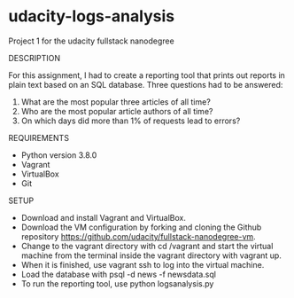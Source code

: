 # udacity-logs-analysis
Project 1 for the udacity fullstack nanodegree

DESCRIPTION

For this assignment, I had to create a reporting tool that prints out reports in plain text based on an SQL database. Three questions had to be answered:
1. What are the most popular three articles of all time?
2. Who are the most popular article authors of all time?
3. On which days did more than 1% of requests lead to errors?

REQUIREMENTS

* Python version 3.8.0
* Vagrant
* VirtualBox
* Git

SETUP

- Download and install Vagrant and VirtualBox.
- Download the VM configuration by forking and cloning the Github repository https://github.com/udacity/fullstack-nanodegree-vm.
- Change to the vagrant directory with cd /vagrant and start the virtual machine from the terminal inside the vagrant directory with vagrant up.
- When it is finished, use vagrant ssh to log into the virtual machine.
- Load the database with psql -d news -f newsdata.sql
- To run the reporting tool, use python logsanalysis.py
